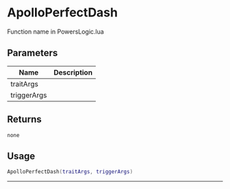 # ApolloPerfectDash

Function name in PowersLogic.lua

## Parameters

| Name        | Description |
| ----------- | ----------- |
| traitArgs   |             |
| triggerArgs |             |

## Returns

`none`

## Usage

```lua
ApolloPerfectDash(traitArgs, triggerArgs)
```

---
